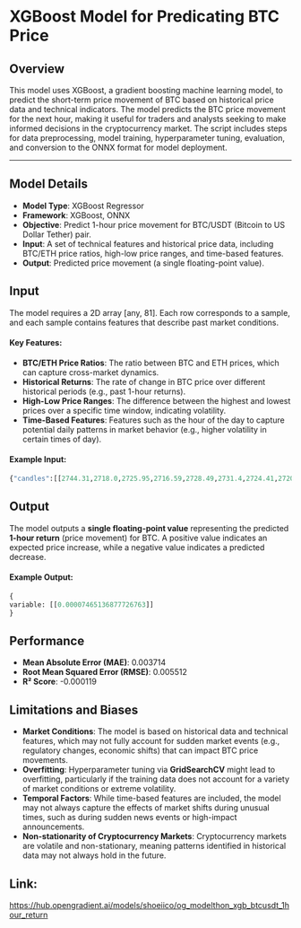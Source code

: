 # XGBoost Model for Predicating BTC Price

## Overview

This model uses XGBoost, a gradient boosting machine learning model, to predict the short-term price movement of BTC based on historical price data and technical indicators. The model predicts the BTC price movement for the next hour, making it useful for traders and analysts seeking to make informed decisions in the cryptocurrency market. The script includes steps for data preprocessing, model training, hyperparameter tuning, evaluation, and conversion to the ONNX format for model deployment.

***

## **Model Details**

* **Model Type**: XGBoost Regressor
* **Framework**: XGBoost, ONNX
* **Objective**: Predict 1-hour price movement for BTC/USDT (Bitcoin to US Dollar Tether) pair.
* **Input**: A set of technical features and historical price data, including BTC/ETH price ratios, high-low price ranges, and time-based features.
* **Output**: Predicted price movement (a single floating-point value).

## **Input**

The model requires a 2D array \[any, 81]. Each row corresponds to a sample, and each sample contains features that describe past market conditions.

#### **Key Features**:

* **BTC/ETH Price Ratios**: The ratio between BTC and ETH prices, which can capture cross-market dynamics.
* **Historical Returns**: The rate of change in BTC price over different historical periods (e.g., past 1-hour returns).
* **High-Low Price Ranges**: The difference between the highest and lowest prices over a specific time window, indicating volatility.
* **Time-Based Features**: Features such as the hour of the day to capture potential daily patterns in market behavior (e.g., higher volatility in certain times of day).

#### **Example Input:**

```py
{"candles":[[2744.31,2718.0,2725.95,2716.59,2728.49,2731.4,2724.41,2720.47,2722.47,2709.38,2748.8,2730.9,2727.95,2731.0,2734.76,2739.0,2733.6,2724.96,2722.62,2710.89,2707.4,2714.9,2703.99,2714.6,2720.96,2723.14,2717.6,2715.69,2705.0,2694.0,2718.0,2725.95,2716.58,2728.49,2731.4,2724.4,2720.47,2722.46,2709.38,2699.5,97456.78,97134.6,97500.47,97470.87,97804.24,97839.05,97653.19,97527.64,97611.18,97488.62,97538.11,97519.99,97516.2,97833.42,97918.53,97972.26,97780.73,97640.97,97664.06,97526.54,96922.23,96995.41,97223.58,97436.93,97625.3,97642.16,97482.21,97450.01,97439.04,97350.23,97134.59,97500.48,97470.88,97804.24,97839.04,97653.19,97527.63,97611.17,97488.61,97378.91,7.0]]}
```

## **Output**

The model outputs a **single floating-point value** representing the predicted **1-hour return** (price movement) for BTC. A positive value indicates an expected price increase, while a negative value indicates a predicted decrease.

#### **Example Output:**

```py
{
variable: [[0.00007465136877726763]]
}
```

## **Performance**

* **Mean Absolute Error (MAE)**: 0.003714
* **Root Mean Squared Error (RMSE)**: 0.005512
* **R² Score**: -0.000119

## **Limitations and Biases**

* **Market Conditions**:
  The model is based on historical data and technical features, which may not fully account for sudden market events (e.g., regulatory changes, economic shifts) that can impact BTC price movements.
* **Overfitting**:
  Hyperparameter tuning via **GridSearchCV** might lead to overfitting, particularly if the training data does not account for a variety of market conditions or extreme volatility.
* **Temporal Factors**:
  While time-based features are included, the model may not always capture the effects of market shifts during unusual times, such as during sudden news events or high-impact announcements.
* **Non-stationarity of Cryptocurrency Markets**:
  Cryptocurrency markets are volatile and non-stationary, meaning patterns identified in historical data may not always hold in the future.

## Link:     
https://hub.opengradient.ai/models/shoeiico/og_modelthon_xgb_btcusdt_1hour_return

